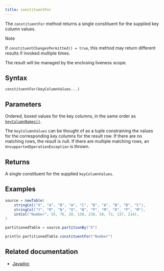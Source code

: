 ```yaml
---
title: constituentFor
---
```


The `constituentFor` method returns a single constituent for the supplied key column values.

> [!NOTE]
> If `constituentChangesPermitted() = true`, this method may return different results if invoked multiple times.

The result will be managed by the enclosing liveness scope.

## Syntax

```
constituentFor(keyColumnValues...)
```

## Parameters

<ParamTable>
<Param name="keyColumnValues" type="Object...">

Ordered, boxed values for the key columns, in the same order as [`keyColumnNames()`](./keyColumnNames.md).

The `keyColumnValues` can be thought of as a tuple constraining the values for the corresponding key columns for the result row.
If there are no matching rows, the result is null. If there are multiple matching rows, an `UnsupportedOperationException` is thrown.

</Param>
</ParamTable>

## Returns

A single constituent for the supplied `keyColumnValues`.

## Examples

```groovy order=:log
source = newTable(
    stringCol("X", "A", "B", "A", "C", "B", "A", "B", "B", "C"),
    stringCol("Y", "M", "N", "O", "N", "P", "M", "O", "P", "M"),
    intCol("Number", 55, 76, 20, 130, 230, 50, 73, 137, 214),
)

partitionedTable = source.partitionBy("X")

println partitionedTable.constituentFor("Number")
```

## Related documentation

- [Javadoc](https://deephaven.io/core/javadoc/io/deephaven/engine/table/PartitionedTable.html#constituentFor(java.lang.Object...))
